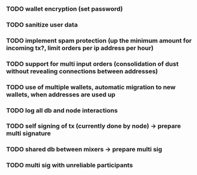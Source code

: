 ### TODO wallet encryption (set password)
### TODO sanitize user data
### TODO implement spam protection (up the minimum amount for incoming tx?, limit orders per ip address per hour)  
### TODO support for multi input orders (consolidation of dust without revealing connections between addresses)
### TODO use of multiple wallets, automatic migration to new wallets, when addresses are used up
### TODO log all db and node interactions
### TODO self signing of tx (currently done by node) -> prepare multi signature
### TODO shared db between mixers -> prepare multi sig
### TODO multi sig with unreliable participants
